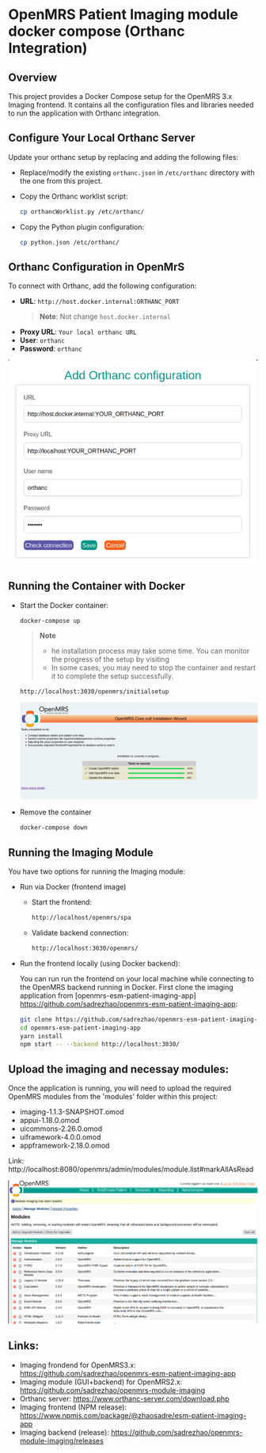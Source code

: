 # OpenMRS Patient Imaging module docker compose (Orthanc Integration)

## Overview

This project provides a Docker Compose setup for the OpenMRS 3.x Imaging frontend. It contains all the configuration files and libraries needed to run the application with Orthanc integration.

## Configure Your Local Orthanc Server

Update your orthanc setup by replacing and adding the following files:

- Replace/modify the existing `orthanc.json` in `/etc/orthanc` directory with the one from this project.

- Copy the Orthanc worklist script:

    ```bash
    cp orthancWorklist.py /etc/orthanc/
    ```
- Copy the Python plugin configuration:

    ```bash
    cp python.json /etc/orthanc/
    ``` 

## Orthanc Configuration in OpenMrS

To connect with Orthanc, add the following configuration:

- **URL**: `http://host.docker.internal:ORTHANC_PORT` 
  > **Note**: Not change `host.docker.internal`
- **Proxy URL**: `Your local orthanc URL`
- **User**: `orthanc`
- **Password**: `orthanc`

![Orthanc Configuration](/images/orthancConfiguration.png)


## Running the Container with Docker

- Start the Docker container:

    ```bash
    docker-compose up
    ```

    > **Note**  
    > - he installation process may take some time. You can monitor the progress of the setup by visiting
    > - In some cases, you may need to stop the container and restart it to complete the setup successfully.

    ```bash
    http://localhost:3030/openmrs/initialsetup
    ```
    ![Installation](/images/installProcess.png)

- Remove the container

    ```bash
    docker-compose down    
    ```

## Running the Imaging Module

You have two options for running the Imaging module:

- Run via Docker (frontend image)

    - Start the frontend:

        ```bash
        http://localhost/openmrs/spa
        ```

    - Validate backend connection:

        ```bash
        http://localhost:3030/openmrs/
        ```

- Run the frontend locally (using Docker backend):
    
    You can run run the frontend on your local machine while connecting to the OpenMRS backend running in Docker. First clone the imaging application from [openmrs-esm-patient-imaging-app] https://github.com/sadrezhao/openmrs-esm-patient-imaging-app:

    ```bash
    git clone https://github.com/sadrezhao/openmrs-esm-patient-imaging-app.git
    cd openmrs-esm-patient-imaging-app
    yarn install
    npm start -- --backend http://localhost:3030/
    ```

## Upload the imaging and necessay modules:
 Once the application is running, you will need to upload the required OpenMRS modules from the 'modules' folder within this project:

- imaging-1.1.3-SNAPSHOT.omod
- appui-1.18.0.omod
- uicommons-2.26.0.omod
- uiframework-4.0.0.omod
- appframework-2.18.0.omod

Link: http://localhost:8080/openmrs/admin/modules/module.list#markAllAsRead

![Upload moudles](/images/uploadModule.png)

## Links:
- Imaging frondend for OpenMRS3.x: https://github.com/sadrezhao/openmrs-esm-patient-imaging-app
- Imaging module (GUI+backend) for OpenMRS2.x: https://github.com/sadrezhao/openmrs-module-imaging
- Orthanc server: https://www.orthanc-server.com/download.php
- Imaging frontend (NPM release): https://www.npmjs.com/package/@zhaosadre/esm-patient-imaging-app
- Imaging backend (release): https://github.com/sadrezhao/openmrs-module-imaging/releases


